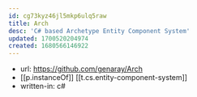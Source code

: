 ```yaml
---
id: cg73kyz46jl5mkp6ulq5raw
title: Arch
desc: 'C# based Archetype Entity Component System'
updated: 1700520204974
created: 1680566146922
---
```


- url: https://github.com/genaray/Arch
- [[p.instanceOf]] [[t.cs.entity-component-system]]
- written-in: c#